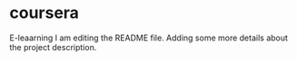 # coursera
E-leaarning
I am editing the README file. Adding some more details about the project description.
